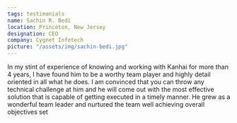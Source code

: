 ```yaml
---
tags: testimonials
name: Sachin R. Bedi
location: Princeton, New Jersey
designation: CEO
company: Cygnet Infotech
picture: "/assets/img/sachin-bedi.jpg"
---
```

In my stint of experience of knowing and working with Kanhai for more than 4 years, I have found him to be a worthy team player and highly detail oriented in all what he does. I am convinced that you can throw any technical challenge at him and he will come out with the most effective solution that is capable of getting executed in a timely manner. He grew as a wonderful team leader and nurtured the team well achieving overall objectives set
